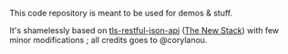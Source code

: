This code repository is meant to be used for demos & stuff.

It's shamelessly based on
[tls-restful-json-api](https://github.com/corylanou/tns-restful-json-api)
([The New Stack](http://thenewstack.io/make-a-restful-json-api-go/))
with few minor modifications ; all credits goes to @corylanou. 
